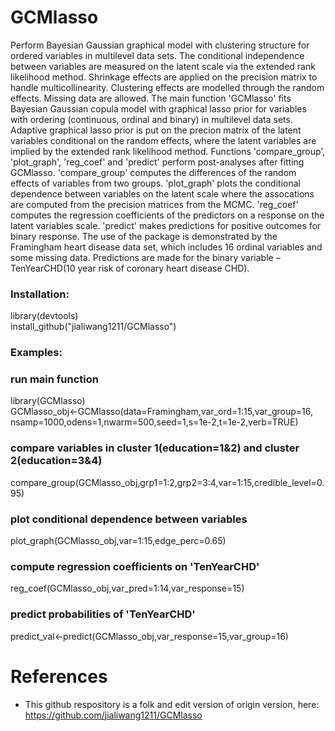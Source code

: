 # GCMlasso

Perform Bayesian Gaussian graphical model with clustering structure for ordered variables in multilevel data sets. The conditional independence between variables are measured on the latent scale via the extended rank likelihood method. Shrinkage effects are applied on the precision matrix to handle multicollinearity. Clustering effects are modelled through the random effects. Missing data are allowed.
The main function 'GCMlasso' fits Bayesian Gaussian copula model with graphical lasso prior for variables with ordering (continuous, ordinal and binary) in multilevel data sets. Adaptive graphical lasso prior is put on the precion matrix of the latent variables conditional on the random effects, where the latent variables are implied by the extended rank likelihood method.
Functions 'compare_group', 'plot_graph', 'reg_coef' and 'predict' perform post-analyses after fitting GCMlasso. 'compare_group' computes the differences of the random effects of variables from two groups. 'plot_graph' plots the conditional dependence between variables on the latent scale where the assocations are computed from the precision matrices from the MCMC. 'reg_coef' computes the regression coefficients of the predictors on a response on the latent variables scale. 'predict' makes predictions for positive outcomes for binary response.
The use of the package is demonstrated by the Framingham heart disease data set, which includes 16 ordinal variables and some missing data. Predictions are made for the binary variable – TenYearCHD(10 year risk of coronary heart disease CHD).


### Installation: 
library(devtools)\
install_github("jialiwang1211/GCMlasso")

### Examples:
### run main function
library(GCMlasso)\
GCMlasso_obj<-GCMlasso(data=Framingham,var_ord=1:15,var_group=16,
  nsamp=1000,odens=1,nwarm=500,seed=1,s=1e-2,t=1e-2,verb=TRUE)
  
### compare variables in cluster 1(education=1&2) and cluster 2(education=3&4)
compare_group(GCMlasso_obj,grp1=1:2,grp2=3:4,var=1:15,credible_level=0.95)
 
### plot conditional dependence between variables
plot_graph(GCMlasso_obj,var=1:15,edge_perc=0.65)

### compute regression coefficients on 'TenYearCHD'
reg_coef(GCMlasso_obj,var_pred=1:14,var_response=15)

### predict probabilities of 'TenYearCHD'
predict_val<-predict(GCMlasso_obj,var_response=15,var_group=16)

# References
- This github respository is a folk and edit version of origin version, here: https://github.com/jialiwang1211/GCMlasso

